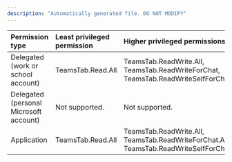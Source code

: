 ```yaml
---
description: "Automatically generated file. DO NOT MODIFY"
---
```


|Permission type|Least privileged permission|Higher privileged permissions|
|:---|:---|:---|
|Delegated (work or school account)|TeamsTab.Read.All|TeamsTab.ReadWrite.All, TeamsTab.ReadWriteForChat, TeamsTab.ReadWriteSelfForChat|
|Delegated (personal Microsoft account)|Not supported.|Not supported.|
|Application|TeamsTab.Read.All|TeamsTab.ReadWrite.All, TeamsTab.ReadWriteForChat.All, TeamsTab.ReadWriteSelfForChat.All|

